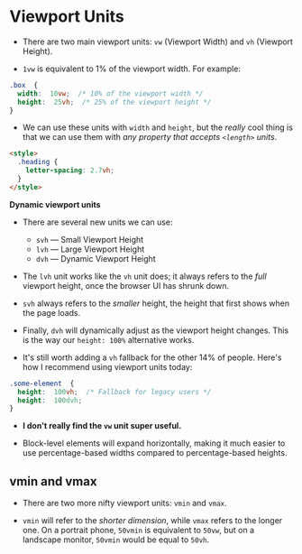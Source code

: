 # Viewport Units

- There are two main viewport units:  `vw`  (Viewport Width) and  `vh`  (Viewport Height).

- `1vw`  is equivalent to 1% of the viewport width. For example:
```css
.box  {
  width:  10vw;  /* 10% of the viewport width */
  height:  25vh;  /* 25% of the viewport height */
}
```
- We can use these units with `width` and `height`, but the _really_ cool thing is that we can use them with _any property that accepts  `<length>`  units_.
```html
<style>
  .heading {
    letter-spacing: 2.7vh;
  }
</style>
```

**Dynamic viewport units**
- There are several new units we can use:

	-   `svh`  — Small Viewport Height
	-   `lvh`  — Large Viewport Height
	-   `dvh`  — Dynamic Viewport Height
    

- The  `lvh`  unit works like the  `vh`  unit does; it always refers to the  _full_  viewport height, once the browser UI has shrunk down.

- `svh`  always refers to the  _smaller_  height, the height that first shows when the page loads.

- Finally,  `dvh`  will dynamically adjust as the viewport height changes. This is the way our  `height: 100%`  alternative works.

- It's still worth adding a  `vh`  fallback for the other 14% of people. Here's how I recommend using viewport units today:
```css
.some-element  {
  height:  100vh;  /* Fallback for legacy users */
  height:  100dvh;
}
```
- **I don't really find the  `vw`  unit super useful.**

- Block-level elements will expand horizontally, making it much easier to use percentage-based widths compared to percentage-based heights.

## vmin and vmax

- There are two more nifty viewport units:  `vmin`  and  `vmax`.

- `vmin`  will refer to the  _shorter dimension_, while  `vmax`  refers to the longer one. On a portrait phone,  `50vmin`  is equivalent to  `50vw`, but on a landscape monitor,  `50vmin`  would be equal to  `50vh`.